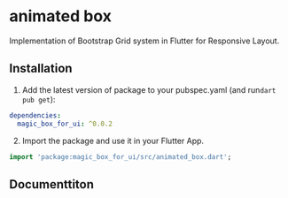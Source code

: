 # animated box 

Implementation of Bootstrap Grid system in Flutter for Responsive Layout.

## Installation 

1. Add the latest version of package to your pubspec.yaml (and run`dart pub get`):
```yaml
dependencies:
  magic_box_for_ui: ^0.0.2
```
2. Import the package and use it in your Flutter App.
```dart
import 'package:magic_box_for_ui/src/animated_box.dart';
```

## Documenttiton
